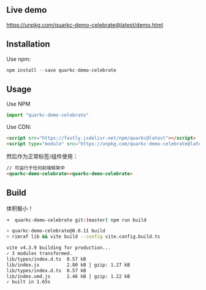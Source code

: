 ## Live demo

https://unpkg.com/quarkc-demo-celebrate@latest/demo.html

## Installation

Use npm:
```js
npm install --save quarkc-demo-celebrate
```

## Usage
Use NPM
```js
import "quarkc-demo-celebrate"
```

Use CDN:
```html
<script src="https://fastly.jsdelivr.net/npm/quarkc@latest"></script>
<script type="module" src="https://unpkg.com/quarkc-demo-celebrate@latest"></script>
```

然后作为正常标签/组件使用：
```html
// 可运行于任何前端框架中
<quarkc-demo-celebrate><quarkc-demo-celebrate>
```

## Build

体积极小！

```bash
➜  quarkc-demo-celebrate git:(master) npm run build

> quarkc-demo-celebrate@0.0.11 build
> rimraf lib && vite build --config vite.config.build.ts

vite v4.3.9 building for production...
✓ 3 modules transformed.
lib/types/index.d.ts  0.57 kB
lib/index.js          2.80 kB │ gzip: 1.27 kB
lib/types/index.d.ts  0.57 kB
lib/index.umd.js      2.46 kB │ gzip: 1.22 kB
✓ built in 1.65s
```
